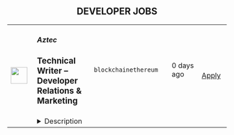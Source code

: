 <div align="center"><h2>DEVELOPER JOBS</h2></div><table><tr>
                <td width="100" height="100" rowspan="2">
                    <img src="https://avatars.githubusercontent.com/u/45291733?s=200&v=4" width="38px" height="auto">
                </td>
                <td width="300">
                    <h5>Aztec</h5>
                    <h3>Technical Writer – Developer Relations & Marketing</h3>
                </td>
                <td width="300">
                    <code>blockchain</code><code>ethereum</code>
                </td>
                <td width="200">
                <text>0 days ago</text>
                </td>
                <td width="100" rowspan="2">
                <a href="https://www.realworkfromanywhere.com/jobs/technical-writer-developer-relations-marketing-aztec-3145" align="right" target="_blank">Apply</a>
                </td>
            </tr>
            <tr>
                <td colspan="3">
                <details><summary>Description</summary>
                &lt;div class=&quot;content-intro&quot;&gt;&lt;h4&gt;&lt;strong&gt;About Aztec&lt;/strong&gt;&lt;/h4&gt;
&lt;p&gt;At Aztec, our goal is to add privacy to Ethereum.&lt;/p&gt;
&lt;p&gt;In the current public blockchain paradigm, users and entities unknowingly broadcast data in the public, compromising privacy and security to get trustlessness.&lt;/p&gt;
&lt;p&gt;Not only are unencrypted blockchains inherently privacy-exposing, they require significant redundancy to compute and verify the legitimacy of transactions.&lt;/p&gt;
&lt;p&gt;Implementing scalable encryption in a public blockchain paradigm requires cutting-edge math and engineering. Thankfully, our team of scientists and engineers invented Plonk, the industry-standard zkSNARK, and Noir, the universal language of zero knowledge.&lt;/p&gt;
&lt;p&gt;Now, we’re building a first of its kind Layer 2 with private smart contracts. This requires new cryptographic primitives, a zero-knowledge DSL for writing contracts, a privacy-friendly execution environment, a carefully designed set of circuits that prove the validity of the chain to L1, a decentralized block-building and proving mechanism, and a top-tier user and developer experience. And it’s now time to bring it to market.&lt;/p&gt;
&lt;p&gt;We’ve raised $125 million from industry-leading investors including a16z crypto, Paradigm, Variant, Consensys, and a_capital, and we’re growing quickly.&lt;/p&gt;&lt;/div&gt;&lt;h3 data-start=&quot;1199&quot; data-end=&quot;1226&quot;&gt;In this role, you will:&lt;/h3&gt;
&lt;ul&gt;
&lt;li data-start=&quot;1229&quot; data-end=&quot;1403&quot;&gt;Craft accurate and engaging technical documentation for the Aztec tech stack (SDK, APIs, infrastructure, zk-SNARK circuits) that supports developers building on our platform.&lt;/li&gt;
&lt;li data-start=&quot;1229&quot; data-end=&quot;1403&quot;&gt;Write technical blog posts, guides, tutorials, and partner content that bridges engineering depth with marketing clarity.&lt;/li&gt;
&lt;li data-start=&quot;1530&quot; data-end=&quot;1695&quot;&gt;Collaborate with engineering and developer relations teams to create onboarding materials, FAQs, and integration guides that help developers get started and go deep.&lt;/li&gt;
&lt;li data-start=&quot;1698&quot; data-end=&quot;1823&quot;&gt;Support go-to-market efforts by contributing technical content for announcements, partner integrations, and product launches.&lt;/li&gt;
&lt;li data-start=&quot;1826&quot; data-end=&quot;1967&quot;&gt;Own and evolve Aztec’s technical content standards, ensuring consistency, clarity, and approachability across all developer-facing materials.&lt;/li&gt;
&lt;li data-start=&quot;1970&quot; data-end=&quot;2090&quot;&gt;Collect and synthesize developer feedback, identify documentation gaps, and proactively fill them with targeted content.&lt;/li&gt;
&lt;li data-start=&quot;2093&quot; data-end=&quot;2215&quot;&gt;Partner with the marketing team to ensure technical accuracy in messaging and campaigns while maintaining brand alignment.&lt;/li&gt;
&lt;li data-start=&quot;2218&quot; data-end=&quot;2351&quot;&gt;Be a champion for external developers inside Aztec—advocating for their needs and helping the team communicate with them effectively.&lt;/li&gt;
&lt;/ul&gt;
&lt;h3 data-start=&quot;2353&quot; data-end=&quot;2367&quot;&gt;About you:&lt;/h3&gt;
&lt;ul&gt;
&lt;li data-start=&quot;2370&quot; data-end=&quot;2512&quot;&gt;4–6+ years of total experience, including 3+ years as a technical writer, developer advocate, or similar role at a technology-focused company.&lt;/li&gt;
&lt;li data-start=&quot;2515&quot; data-end=&quot;2625&quot;&gt;Deep familiarity with software engineering concepts; bonus points if you’re a self-taught or former developer.&lt;/li&gt;
&lt;li data-start=&quot;2628&quot; data-end=&quot;2707&quot;&gt;Demonstrated experience writing for both developer and non-developer audiences.&lt;/li&gt;
&lt;li data-start=&quot;2710&quot; data-end=&quot;2798&quot;&gt;Experience working with Ethereum or similar blockchain ecosystems is strongly preferred.&lt;/li&gt;
&lt;li data-start=&quot;2801&quot; data-end=&quot;2952&quot;&gt;Exceptional communication skills—you can explain deeply technical ideas clearly and concisely, adapting your voice and level of detail to the audience.&lt;/li&gt;
&lt;li data-start=&quot;2955&quot; data-end=&quot;3057&quot;&gt;You thrive in a fast-moving, ambiguous environment and take initiative to identify and solve problems.&lt;/li&gt;
&lt;li data-start=&quot;3060&quot; data-end=&quot;3147&quot;&gt;Passionate about zero-knowledge cryptography, blockchain, and the broader crypto space.&lt;/li&gt;
&lt;/ul&gt;
&lt;h3 data-start=&quot;3149&quot; data-end=&quot;3170&quot;&gt;Bonus points for:&lt;/h3&gt;
&lt;ul&gt;
&lt;li data-start=&quot;3173&quot; data-end=&quot;3269&quot;&gt;Prior experience working at a developer-focused company or managing developer community content.&lt;/li&gt;
&lt;li data-start=&quot;3272&quot; data-end=&quot;3361&quot;&gt;Experience writing video or presentation scripts for dev-focused events or product demos.&lt;/li&gt;
&lt;li data-start=&quot;3364&quot; data-end=&quot;3431&quot;&gt;Fluency in additional languages (Spanish, French, Hindi, Mandarin).&lt;/li&gt;
&lt;/ul&gt;
&lt;h3&gt;&lt;strong&gt;What We Offer:&lt;/strong&gt;&lt;/h3&gt;
&lt;ul&gt;
&lt;li&gt;Flexible, &lt;strong&gt;remote-first culture&lt;/strong&gt; with HQ in London.&lt;/li&gt;
&lt;li&gt;Competitive salary + &lt;strong&gt;equity/token options&lt;/strong&gt;.&lt;/li&gt;
&lt;li&gt;&lt;strong&gt;25 days annual leave&lt;/strong&gt; + bank holidays.&lt;/li&gt;
&lt;li&gt;&lt;strong&gt;Health, dental, and retirement benefits&lt;/strong&gt; (based on location).&lt;/li&gt;
&lt;li&gt;&lt;strong&gt;Quarterly offsites&lt;/strong&gt; for team collaboration and bonding.&lt;/li&gt;
&lt;li&gt;&lt;strong&gt;Conference and learning budget&lt;/strong&gt; for continual professional development.&lt;/li&gt;
&lt;li&gt;A chance to work on &lt;strong&gt;truly cutting-edge zero-knowledge infrastructure&lt;/strong&gt; with some of the best minds in the field.&lt;/li&gt;
&lt;/ul&gt;
&lt;h4&gt;&amp;nbsp;&lt;/h4&gt;&lt;div class=&quot;content-conclusion&quot;&gt;&lt;p&gt;Aztec Labs is an equal opportunity employer and we value creativity, diversity, and intellectual curiosity. If you&#39;re passionate about leveraging your creative talents to make a real-world impact, and if you want to be part of a team that&#39;s shaping the future of digital privacy, then we would love to hear from you.&lt;/p&gt;&lt;/div&gt;
                </details>
                </td>
            </tr></table>